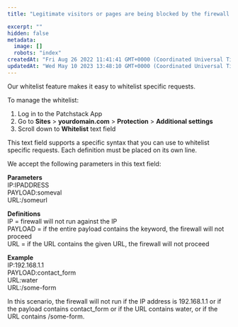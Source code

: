 ```yaml
---
title: "Legitimate visitors or pages are being blocked by the firewall. How do I add these to the whitelist?"

excerpt: ""
hidden: false
metadata: 
  image: []
  robots: "index"
createdAt: "Fri Aug 26 2022 11:41:41 GMT+0000 (Coordinated Universal Time)"
updatedAt: "Wed May 10 2023 13:48:10 GMT+0000 (Coordinated Universal Time)"
---
```

Our whitelist feature makes it easy to whitelist specific requests.

To manage the whitelist:

1. Log in to the Patchstack App
2. Go to **Sites** > **yourdomain.com** > **Protection** > **Additional settings**
3. Scroll down to **Whitelist** text field

This text field supports a specific syntax that you can use to whitelist specific requests. Each definition must be placed on its own line.

We accept the following parameters in this text field:

**Parameters**  
IP:IPADDRESS  
PAYLOAD:someval  
URL:/someurl

**Definitions**  
IP = firewall will not run against the IP  
PAYLOAD = if the entire payload contains the keyword, the firewall will not proceed  
URL = if the URL contains the given URL, the firewall will not proceed

**Example**  
IP:192.168.1.1  
PAYLOAD:contact_form  
URL:water  
URL:/some-form

In this scenario, the firewall will not run if the IP address is 192.168.1.1 or if the payload contains contact_form or if the URL contains water, or if the URL contains /some-form.
